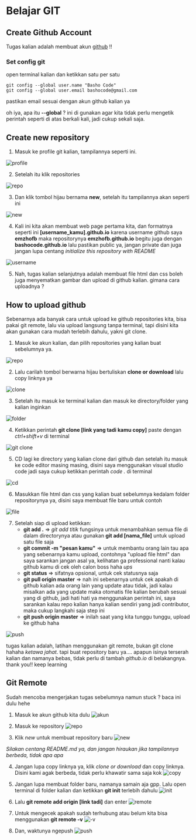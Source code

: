 # Belajar GIT

## Create Github Account

Tugas kalian adalah membuat akun [github](https://github.com/) !!

### Set config git

open terminal kalian dan ketikkan satu per satu

```
git config --global user.name "Basho Code"
git config --global user.email bashocode@gmail.com
```

pastikan email sesuai dengan akun github kalian ya

oh iya, apa itu **--global** ? ini di gunakan agar kita tidak perlu mengetik perintah seperti di atas berkali kali, jadi cukup sekali saja.

## Create new repository

1. Masuk ke profile git kalian, tampilannya seperti ini.

![profile](https://github.com/bashocode/javascript/blob/master/first%20week/img/Screenshot%20from%202019-03-12%2022-31-22.png)

2. Setelah itu klik repositories

![repo](https://github.com/bashocode/javascript/blob/master/first%20week/img/Screenshot%20from%202019-03-12%2022-31-23.png)

3. Dan klik tombol hijau bernama **new**, setelah itu tampilannya akan seperti ini

![new](https://github.com/bashocode/javascript/blob/master/first%20week/img/Screenshot%20from%202019-03-12%2022-31-37.png)

4. Kali ini kita akan membuat web page pertama kita, dan formatnya seperti ini **[username_kamu].github.io** karena username github saya **emzhofb** maka repositorynya **emzhofb.github.io** begitu juga dengan **bashocode.github.io** lalu pastikan public ya, jangan private dan juga jangan lupa centang _initialize this repository with README_

![username](https://github.com/bashocode/javascript/blob/master/first%20week/img/Screenshot%20from%202019-03-12%2022-31-48.png)

5. Nah, tugas kalian selanjutnya adalah membuat file html dan css boleh juga menyematkan gambar dan upload di github kalian. gimana cara uploadnya ?

## How to upload github

Sebenarnya ada banyak cara untuk upload ke github repositories kita, bisa pakai git remote, lalu via upload langsung tanpa terminal, tapi disini kita akan gunakan cara mudah terlebih dahulu, yakni git clone.

1. Masuk ke akun kalian, dan pilih repositories yang kalian buat sebelumnya ya.

![repo](https://github.com/bashocode/javascript/blob/master/first%20week/img/Screenshot%20from%202019-03-12%2022-47-26.png)

2. Lalu carilah tombol berwarna hijau bertuliskan **clone or download** lalu copy linknya ya

![clone](https://github.com/bashocode/javascript/blob/master/first%20week/img/Screenshot%20from%202019-03-12%2022-47-36.png)

3. Setelah itu masuk ke terminal kalian dan masuk ke directory/folder yang kalian inginkan

![folder](https://github.com/bashocode/javascript/blob/master/first%20week/img/Screenshot%20from%202019-03-12%2022-59-23.png)

4. Ketikkan perintah **git clone [link yang tadi kamu copy]** paste dengan _ctrl+shift+v_ di terminal

![git clone](https://github.com/bashocode/javascript/blob/master/first%20week/img/Screenshot%20from%202019-03-12%2022-59-29.png)

5. CD lagi ke directory yang kalian clone dari github dan setelah itu masuk ke code editor masing masing, disini saya menggunakan visual studio code jadi saya cukup ketikkan perintah _code ._ di terminal

![cd](https://github.com/bashocode/javascript/blob/master/first%20week/img/Screenshot%20from%202019-03-12%2023-00-26.png)

6. Masukkan file html dan css yang kalian buat sebelumnya kedalam folder repositorynya ya, disini saya membuat file baru untuk contoh

![file](https://github.com/bashocode/javascript/blob/master/first%20week/img/Screenshot%20from%202019-03-12%2023-00-38.png)

7. Setelah siap di upload ketikkan:
   - **git add .** => _git add titik_ fungsinya untuk menambahkan semua file di dalam directorynya atau gunakan **git add [nama_file]** untuk upload satu file saja
   - **git commit -m "pesan kamu"** => untuk membantu orang lain tau apa yang sebenarnya kamu upload, contohnya "upload file html" dan saya sarankan jangan asal ya, kelihatan ga professional nanti kalau github kamu di cek oleh calon boss haha _ups_
   - **git status** => sifatnya opsional, untuk cek statusnya saja
   - **git pull origin master** => nah ini sebenarnya untuk cek apakah di github kalian ada orang lain yang update atau tidak, jadi kalau misalkan ada yang update maka otomatis file kalian berubah sesuai yang di github, jadi hati hati ya menggunakan perintah ini, saya sarankan kalau repo kalian hanya kalian sendiri yang jadi contributor, maka cukup langkahi saja step ini
   - **git push origin master** => inilah saat yang kita tunggu tunggu, upload ke github haha

![push](https://github.com/bashocode/javascript/blob/master/first%20week/img/Screenshot%20from%202019-03-12%2023-02-04.png)

tugas kalian adalah, latihan menggunakan git remote, bukan git clone hahaha _ketawa jahat_. tapi buat repository baru ya.... apapun isinya terserah kalian dan namanya bebas, tidak perlu di tambah _github.io_ di belakangnya. thank you!! keep learning

## Git Remote

Sudah mencoba mengerjakan tugas sebelumnya namun stuck ? baca ini dulu hehe

1. Masuk ke akun github kita dulu
   ![akun](https://github.com/bashocode/javascript/blob/master/first%20week/img/Screenshot%20from%202019-03-26%2010-37-07.png)

2. Masuk ke repository
   ![repo](https://github.com/bashocode/javascript/blob/master/first%20week/img/Screenshot%20from%202019-03-26%2010-37-14.png)

3. Klik _new_ untuk membuat repository baru
   ![new](https://github.com/bashocode/javascript/blob/master/first%20week/img/Screenshot%20from%202019-03-26%2010-37-21.png)

_Silakan centang README.md ya, dan jangan hiraukan jika tampilannya berbeda, tidak apa apa_

4. Jangan lupa copy linknya ya, klik _clone or download_ dan copy linknya. Disini kami agak berbeda, tidak perlu khawatir sama saja kok
   ![copy](https://github.com/bashocode/javascript/blob/master/first%20week/img/Screenshot%20from%202019-03-26%2010-38-17.png)

5. Jangan lupa membuat folder baru, namanya samain aja gpp. Lalu open terminal di folder kalian dan ketikkan **git init** terlebih dahulu
   ![init](https://github.com/bashocode/javascript/blob/master/first%20week/img/Screenshot%20from%202019-03-26%2010-38-54.png)

6. Lalu **git remote add origin [link tadi]** dan enter
   ![remote](https://github.com/bashocode/javascript/blob/master/first%20week/img/Screenshot%20from%202019-03-26%2010-39-42.png)

7. Untuk mengecek apakah sudah terhubung atau belum kita bisa menggunakan **git remote -v**
   ![-v](https://github.com/bashocode/javascript/blob/master/first%20week/img/Screenshot%20from%202019-03-26%2010-39-53.png)

8. Dan, waktunya ngepush
   ![push](https://github.com/bashocode/javascript/blob/master/first%20week/img/Screenshot%20from%202019-03-26%2010-40-30.png)
